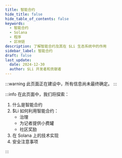 ```yaml
---
title: 智能合约
hide_title: false
hide_table_of_contents: false
keywords:
  - 智能合约
  - Solana
  - 程序
  - 区块链
description: 了解智能合约及其在 $Li 生态系统中的作用
sidebar_label: 智能合约
draft: false
last_update:
  date: 2024-12-30
  author: $Li 开发者和贡献者
---
```


:::warning
此页面正在建设中，所有信息尚未最终确定。
:::

:::info
在此页面中，我们将探索：

1. 什么是智能合约
2. $Li 如何利用智能合约：
   - 治理
   - 为记者提供小费罐
   - 社区奖励
3. 在 Solana 上的技术实现
4. 安全注意事项

:::
